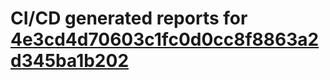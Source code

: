 # CI/CD generated reports for [4e3cd4d70603c1fc0d0cc8f8863a2d345ba1b202](https://github.com/hydephp/develop/commit/4e3cd4d70603c1fc0d0cc8f8863a2d345ba1b202)
